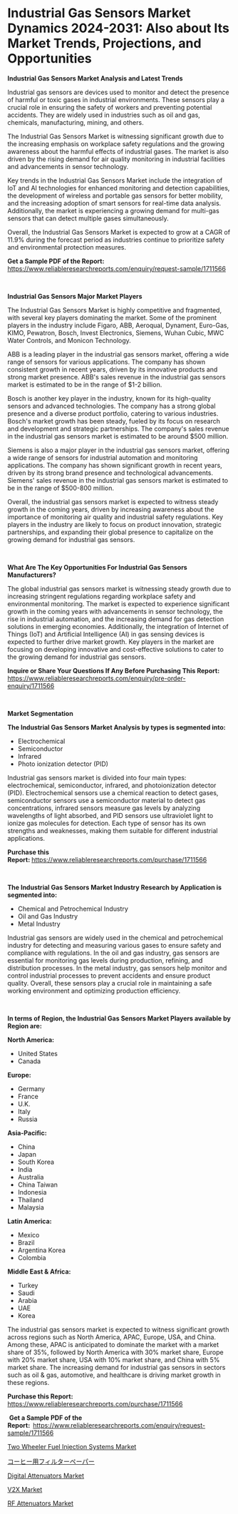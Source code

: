 <p><h1>Industrial Gas Sensors Market Dynamics 2024-2031: Also about Its Market Trends, Projections, and Opportunities</h1></p><p><strong>Industrial Gas Sensors Market Analysis and Latest Trends</strong></p>
<p><p>Industrial gas sensors are devices used to monitor and detect the presence of harmful or toxic gases in industrial environments. These sensors play a crucial role in ensuring the safety of workers and preventing potential accidents. They are widely used in industries such as oil and gas, chemicals, manufacturing, mining, and others.</p><p>The Industrial Gas Sensors Market is witnessing significant growth due to the increasing emphasis on workplace safety regulations and the growing awareness about the harmful effects of industrial gases. The market is also driven by the rising demand for air quality monitoring in industrial facilities and advancements in sensor technology.</p><p>Key trends in the Industrial Gas Sensors Market include the integration of IoT and AI technologies for enhanced monitoring and detection capabilities, the development of wireless and portable gas sensors for better mobility, and the increasing adoption of smart sensors for real-time data analysis. Additionally, the market is experiencing a growing demand for multi-gas sensors that can detect multiple gases simultaneously.</p><p>Overall, the Industrial Gas Sensors Market is expected to grow at a CAGR of 11.9% during the forecast period as industries continue to prioritize safety and environmental protection measures.</p></p>
<p><strong>Get a Sample PDF of the Report:&nbsp;</strong> <a href="https://www.reliableresearchreports.com/enquiry/request-sample/1711566">https://www.reliableresearchreports.com/enquiry/request-sample/1711566</a></p>
<p>&nbsp;</p>
<p><strong>Industrial Gas Sensors Major Market Players</strong></p>
<p><p>The Industrial Gas Sensors Market is highly competitive and fragmented, with several key players dominating the market. Some of the prominent players in the industry include Figaro, ABB, Aeroqual, Dynament, Euro-Gas, KIMO, Pewatron, Bosch, Invest Electronics, Siemens, Wuhan Cubic, MWC Water Controls, and Monicon Technology.</p><p>ABB is a leading player in the industrial gas sensors market, offering a wide range of sensors for various applications. The company has shown consistent growth in recent years, driven by its innovative products and strong market presence. ABB's sales revenue in the industrial gas sensors market is estimated to be in the range of $1-2 billion.</p><p>Bosch is another key player in the industry, known for its high-quality sensors and advanced technologies. The company has a strong global presence and a diverse product portfolio, catering to various industries. Bosch's market growth has been steady, fueled by its focus on research and development and strategic partnerships. The company's sales revenue in the industrial gas sensors market is estimated to be around $500 million.</p><p>Siemens is also a major player in the industrial gas sensors market, offering a wide range of sensors for industrial automation and monitoring applications. The company has shown significant growth in recent years, driven by its strong brand presence and technological advancements. Siemens' sales revenue in the industrial gas sensors market is estimated to be in the range of $500-800 million.</p><p>Overall, the industrial gas sensors market is expected to witness steady growth in the coming years, driven by increasing awareness about the importance of monitoring air quality and industrial safety regulations. Key players in the industry are likely to focus on product innovation, strategic partnerships, and expanding their global presence to capitalize on the growing demand for industrial gas sensors.</p></p>
<p>&nbsp;</p>
<p><strong>What Are The Key Opportunities For Industrial Gas Sensors Manufacturers?</strong></p>
<p><p>The global industrial gas sensors market is witnessing steady growth due to increasing stringent regulations regarding workplace safety and environmental monitoring. The market is expected to experience significant growth in the coming years with advancements in sensor technology, the rise in industrial automation, and the increasing demand for gas detection solutions in emerging economies. Additionally, the integration of Internet of Things (IoT) and Artificial Intelligence (AI) in gas sensing devices is expected to further drive market growth. Key players in the market are focusing on developing innovative and cost-effective solutions to cater to the growing demand for industrial gas sensors.</p></p>
<p><strong>Inquire or Share Your Questions If Any Before Purchasing This Report:</strong> <a href="https://www.reliableresearchreports.com/enquiry/pre-order-enquiry/1711566">https://www.reliableresearchreports.com/enquiry/pre-order-enquiry/1711566</a></p>
<p>&nbsp;</p>
<p><strong>Market Segmentation</strong></p>
<p><strong>The Industrial Gas Sensors Market Analysis by types is segmented into:</strong></p>
<p><ul><li>Electrochemical</li><li>Semiconductor</li><li>Infrared</li><li>Photo ionization detector (PID)</li></ul></p>
<p><p>Industrial gas sensors market is divided into four main types: electrochemical, semiconductor, infrared, and photoionization detector (PID). Electrochemical sensors use a chemical reaction to detect gases, semiconductor sensors use a semiconductor material to detect gas concentrations, infrared sensors measure gas levels by analyzing wavelengths of light absorbed, and PID sensors use ultraviolet light to ionize gas molecules for detection. Each type of sensor has its own strengths and weaknesses, making them suitable for different industrial applications.</p></p>
<p><strong>Purchase this Report:&nbsp;</strong><a href="https://www.reliableresearchreports.com/purchase/1711566">https://www.reliableresearchreports.com/purchase/1711566</a></p>
<p>&nbsp;</p>
<p><strong>The Industrial Gas Sensors Market Industry Research by Application is segmented into:</strong></p>
<p><ul><li>Chemical and Petrochemical Industry</li><li>Oil and Gas Industry</li><li>Metal Industry</li></ul></p>
<p><p>Industrial gas sensors are widely used in the chemical and petrochemical industry for detecting and measuring various gases to ensure safety and compliance with regulations. In the oil and gas industry, gas sensors are essential for monitoring gas levels during production, refining, and distribution processes. In the metal industry, gas sensors help monitor and control industrial processes to prevent accidents and ensure product quality. Overall, these sensors play a crucial role in maintaining a safe working environment and optimizing production efficiency.</p></p>
<p>&nbsp;</p>
<p><strong>In terms of Region, the Industrial Gas Sensors Market Players available by Region are:</strong></p>
<p>
    <p> <strong> North America: </strong>
        <ul>
            <li>United States</li>
            <li>Canada</li>
        </ul>
        </p> 
    <p> <strong> Europe: </strong>
        <ul>
            <li>Germany</li>
            <li>France</li>
            <li>U.K.</li>
            <li>Italy</li>
            <li>Russia</li>
        </ul>
        </p> 
    <p> <strong> Asia-Pacific: </strong>
        <ul>
            <li>China</li>
            <li>Japan</li>
            <li>South Korea</li>
            <li>India</li>
            <li>Australia</li>
            <li>China Taiwan</li>
            <li>Indonesia</li>
            <li>Thailand</li>
            <li>Malaysia</li>
        </ul>
        </p> 
    <p> <strong> Latin America: </strong>
        <ul>
            <li>Mexico</li>
            <li>Brazil</li>
            <li>Argentina Korea</li>
            <li>Colombia</li>
        </ul>
        </p> 
    <p> <strong> Middle East & Africa: </strong>
        <ul>
            <li>Turkey</li>
            <li>Saudi</li>
            <li>Arabia</li>
            <li>UAE</li>
            <li>Korea</li>
        </ul>
    </p>
    </p>
<p><p>The industrial gas sensors market is expected to witness significant growth across regions such as North America, APAC, Europe, USA, and China. Among these, APAC is anticipated to dominate the market with a market share of 35%, followed by North America with 30% market share, Europe with 20% market share, USA with 10% market share, and China with 5% market share. The increasing demand for industrial gas sensors in sectors such as oil & gas, automotive, and healthcare is driving market growth in these regions.</p></p>
<p><strong>Purchase this Report: </strong><a href="https://www.reliableresearchreports.com/purchase/1711566">https://www.reliableresearchreports.com/purchase/1711566</a></p>
<p>&nbsp;<strong>Get a Sample PDF of the Report:&nbsp;&nbsp;</strong><a href="https://www.reliableresearchreports.com/enquiry/request-sample/1711566">https://www.reliableresearchreports.com/enquiry/request-sample/1711566</a></p>
<p><strong></strong></p>
<p><p><a href="https://issuu.com/reportprime-2/docs/two-wheeler-fuel-injection-systems-market-size-203">Two Wheeler Fuel Injection Systems Market</a></p><p><a href="https://medium.com/@evekerluke2023/%E3%82%B3%E3%83%BC%E3%83%92%E3%83%BC%E7%94%A8%E3%83%95%E3%82%A3%E3%83%AB%E3%82%BF%E3%83%BC%E3%83%9A%E3%83%BC%E3%83%91%E3%83%BC%E5%B8%82%E5%A0%B4%E3%81%AF-%E5%B8%82%E5%A0%B4%E3%82%B7%E3%82%A7%E3%82%A2-%E5%B8%82%E5%A0%B4%E3%83%88%E3%83%AC%E3%83%B3%E3%83%89-%E5%B8%82%E5%A0%B4%E6%88%90%E9%95%B7%E3%81%AB%E9%96%A2%E3%81%99%E3%82%8B%E6%83%85%E5%A0%B1%E3%82%92%E6%8F%90%E4%BE%9B%E3%81%97%E3%81%BE%E3%81%99-6a870495fd20">コーヒー用フィルターペーパー</a></p><p><a href="https://github.com/ChiragRP21/Market-Research-Report-List-3/blob/main/digital-attenuators-market.md">Digital Attenuators Market</a></p><p><a href="https://issuu.com/reportprime-2/docs/v2x-market-size-2030.pptx">V2X Market</a></p><p><a href="https://github.com/Airanohannonzb68e5pb53oc1/Market-Research-Report-List-1/blob/main/rf-attenuators-market.md">RF Attenuators Market</a></p></p>